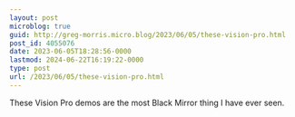 ```yaml
---
layout: post
microblog: true
guid: http://greg-morris.micro.blog/2023/06/05/these-vision-pro.html
post_id: 4055076
date: 2023-06-05T18:28:56-0000
lastmod: 2024-06-22T16:19:22-0000
type: post
url: /2023/06/05/these-vision-pro.html
---
```

These Vision Pro demos are the most Black Mirror thing I have ever seen. 
